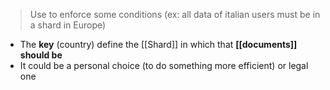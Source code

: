 >Use to enforce some conditions (ex: all data of italian users must be in a shard in Europe)

- The **key** (country) define the [[Shard]] in which that **[[documents]] should be**
- It could be a personal choice (to do something more efficient) or legal one